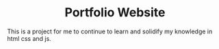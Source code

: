 <h1 align="center">Portfolio Website</h1>
<p>This is a project for me to continue to learn and solidify my knowledge in html css and js.</p>
